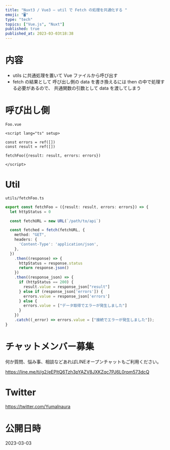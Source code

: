 ```yaml
---
title: "Nuxt3 / Vue3 – util で Fetch の処理を共通化する "
emoji: "🖥"
type: "tech"
topics: ["Vue.js", "Nuxt"]
published: true
published_at: 2023-03-03t18:38
---
```


# 内容

- utils に共通処理を置いて Vue ファイルから呼び出す
-  fetch の結果として 呼び出し側の data を書き換えるには then の中で処理する必要があるので、 共通関数の引数として data を渡してしまう

# 呼び出し側

`Foo.vue`

```vue
<script lang="ts" setup>

const errors = ref([])
const result = ref([])

fetchFoo({result: result, errors: errors})

</script>
```

# Util

`utils/fetchFoo.ts`

```ts
export const fetchFoo = ({result: result, errors: errors}) => {
  let httpStatus = 0

  const fetchURL = new URL(`/path/to/api`)

  const fetched = fetch(fetchURL, {
    method: "GET",
    headers: {
      'Content-Type': 'application/json',
    },
  })
    .then((response) => {
      httpStatus = response.status
      return response.json()
    })
    .then((response_json) => {
      if (httpStatus == 200) {
        result.value = response_json["result"]
      } else if (response_json['errors']) {
        errors.value = response_json['errors']
      } else {
        errors.value = ["データ取得でエラーが発生しました"]
      }
    })
    .catch((_error) => errors.value = ["接続でエラーが発生しました"]);
}
```


# チャットメンバー募集


何か質問、悩み事、相談などあればLINEオープンチャットもご利用ください。

https://line.me/ti/g2/eEPltQ6Tzh3pYAZV8JXKZqc7PJ6L0rpm573dcQ


# Twitter

https://twitter.com/YumaInaura


# 公開日時

2023-03-03
